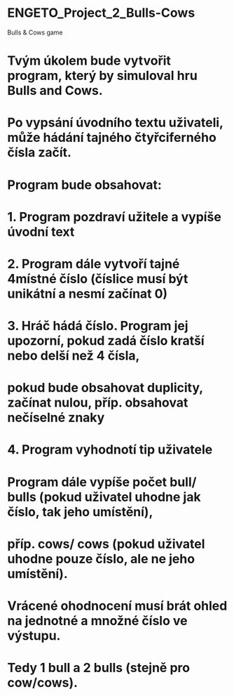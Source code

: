 # ENGETO_Project_2_Bulls-Cows
Bulls &amp; Cows game

# Tvým úkolem bude vytvořit program, který by simuloval hru Bulls and Cows.
# Po vypsání úvodního textu uživateli, může hádání tajného čtyřciferného čísla začít.

# Program bude obsahovat:
# 1. Program pozdraví užitele a vypíše úvodní text
# 2. Program dále vytvoří tajné 4místné číslo (číslice musí být unikátní a nesmí začínat 0)
# 3. Hráč hádá číslo. Program jej upozorní, pokud zadá číslo kratší nebo delší než 4 čísla,
#    pokud bude obsahovat duplicity, začínat nulou, příp. obsahovat nečíselné znaky
# 4. Program vyhodnotí tip uživatele

# Program dále vypíše počet bull/ bulls (pokud uživatel uhodne jak číslo, tak jeho umístění),
# příp. cows/ cows (pokud uživatel uhodne pouze číslo, ale ne jeho umístění).
# Vrácené ohodnocení musí brát ohled na jednotné a množné číslo ve výstupu.
# Tedy 1 bull a 2 bulls (stejně pro cow/cows).
